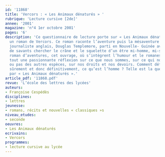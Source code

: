 ```yaml
---
id: '11868'
title: 'Vercors : « Les Animaux dénaturés » '
rubrique: 'Lecture cursive [2de]'
annee: '2001'
magazine: 'n°4 1er octobre 2001'
pages: '6'
description: 'Ce questionnaire de lecture porte sur « Les Animaux dénaturés » (1952),
  un roman de Vercors. Ce roman raconte l’aventure puis la mésaventure d’un jeune
  journaliste anglais, Douglas Templemore, parti en Nouvelle- Guinée avec une équipe
  de savants chercher le crâne et le squelette d’un être mi-homme, mi-singe. Véritable
  roman d’aventures, cet ouvrage, où s’intègrent l’humour et le romanesque, est avant
  tout une passionnante réflexion sur ce que nous sommes, sur ce qui nous distingue
  ou pas des autres espèces, sur nos droits et nos devoirs. Comment définir précisément,
  sûrement et donc définitivement, ce qu’est l’homme ? Telle est la question soulevée
  par « Les Animaux dénaturés ».'
article_pdf: '11868.pdf'
revue: 'L’école des lettres des lycées'
auteurs:
- Françoise Cespédès
disciplines:
- lettres
jeunesse:
- romans, récits et nouvelles « classiques »s
niveau_etudes:
- seconde
oeuvres:
- Les Animaux dénaturés
ecrivains:
- Vercors
programmes:
- lecture cursive au lycée
---
```

